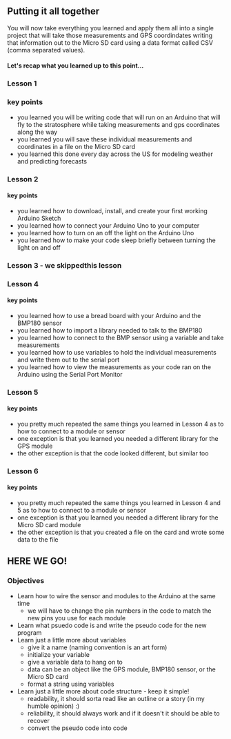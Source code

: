 
## Putting it all together

You will now take everything you learned and apply them all into a single project that will take those measurements and GPS coordindates writing that information out to the Micro SD card using a data format called CSV (comma separated values).



#### Let's recap what you learned up to this point...

### Lesson 1

### key points
- you learned you will be writing code that will run on an Arduino that will fly to the stratosphere while taking measurements and gps coordinates along the way
- you learned you will save these individual measurements and coordinates in a file on the Micro SD card
- you learned this done every day across the US for modeling weather and predicting forecasts

### Lesson 2

#### key points
- you learned how to download, install, and create your first working Arduino Sketch
- you learned how to connect your Arduino Uno to your computer
- you learned how to turn on an off the light on the Arduino Uno
- you learned how to make your code sleep briefly between turning the light on and off

### Lesson 3 - we skippedthis lesson

### Lesson 4

#### key points
- you learned how to use a bread board with your Arduino and the BMP180 sensor
- you learned how to import a library needed to talk to the BMP180
- you learned how to connect to the BMP sensor using a variable and take measurements
- you learned how to use variables to hold the individual measurements and write them out to the serial port
- you learned how to view the measurements as your code ran on the Arduino using the Serial Port Monitor

### Lesson 5

#### key points
- you pretty much repeated the same things you learned in Lesson 4 as to how to connect to a module or sensor
- one exception is that you learned you needed a different library for the GPS module
- the other exception is that the code looked different, but similar too

### Lesson 6

#### key points
- you pretty much repeated the same things you learned in Lesson 4 and 5 as to how to connect to a module or sensor
- one exception is that you learned you needed a different library for the Micro SD card module
- the other exception is that you created a file on the card and wrote some data to the file



## HERE WE GO!

### Objectives
- Learn how to wire the sensor and modules to the Arduino at the same time
  - we will have to change the pin numbers in the code to match the new pins you use for each module
- Learn what psuedo code is and write the pseudo code for the new program
- Learn just a little more about variables
  - give it a name (naming convention is an art form)
  - initialize your variable
  - give a variable data to hang on to
  - data can be an object like the GPS module, BMP180 sensor, or the Micro SD card
  - format a string using variables
- Learn just a little more about code structure - keep it simple!
  - readability, it should sorta read like an outline or a story (in my humble opinion) :)
  - reliability, it should always work and if it doesn't it should be able to recover
  - convert the pseudo code into code
